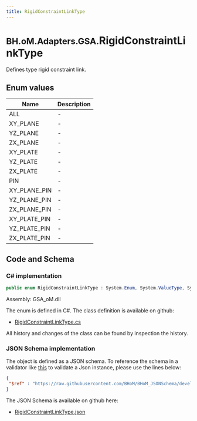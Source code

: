 ```yaml
---
title: RigidConstraintLinkType
---
```


# <small>BH.oM.Adapters.GSA.</small>**RigidConstraintLinkType**

Defines type rigid constraint link.

## Enum values

| Name            | Description                                                    |
|-----------------|----------------------------------------------------------------|
| ALL |  -  |
| XY_PLANE |  -  |
| YZ_PLANE |  -  |
| ZX_PLANE |  -  |
| XY_PLATE |  -  |
| YZ_PLATE |  -  |
| ZX_PLATE |  -  |
| PIN |  -  |
| XY_PLANE_PIN |  -  |
| YZ_PLANE_PIN |  -  |
| ZX_PLANE_PIN |  -  |
| XY_PLATE_PIN |  -  |
| YZ_PLATE_PIN |  -  |
| ZX_PLATE_PIN |  -  |


## Code and Schema

### C# implementation

``` C# title="C#"
public enum RigidConstraintLinkType : System.Enum, System.ValueType, System.IComparable, System.ISpanFormattable, System.IFormattable, System.IConvertible
```

Assembly: GSA_oM.dll

The enum is defined in C#. The class definition is available on github:

- [RigidConstraintLinkType.cs](https://github.com/BHoM/GSA_Toolkit/blob/develop/GSA_oM/Enum\RigidConstraintLinkType.cs)

All history and changes of the class can be found by inspection the history.
### JSON Schema implementation

The object is defined as a JSON schema. To reference the schema in a validator like [this](https://www.jsonschemavalidator.net/) to validate a Json instance, please use the lines below:

``` json title="JSON Schema"
{
 "$ref" : "https://raw.githubusercontent.com/BHoM/BHoM_JSONSchema/develop/GSA_oM/RigidConstraintLinkType.json"
}
```

The JSON Schema is available on github here:

- [RigidConstraintLinkType.json](https://github.com/BHoM/BHoM_JSONSchema/blob/develop/GSA_oM/RigidConstraintLinkType.json)
